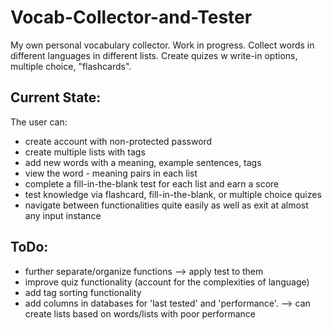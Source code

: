 # Vocab-Collector-and-Tester
My own personal vocabulary collector. Work in progress. Collect words in different languages in different lists.  Create quizes w write-in options, multiple choice, "flashcards".

## Current State:

The user can:
* create account with non-protected password
* create multiple lists with tags
* add new words with a meaning, example sentences, tags
* view the word - meaning pairs in each list
* complete a fill-in-the-blank test for each list and earn a score
* test knowledge via flashcard, fill-in-the-blank, or multiple choice quizes 
* navigate between functionalities quite easily as well as exit at almost any input instance

## ToDo:
* further separate/organize functions --> apply test to them
* improve quiz functionality (account for the complexities of language)
* add tag sorting functionality
* add columns in databases for 'last tested' and 'performance'. --> can create lists based on words/lists with poor performance
